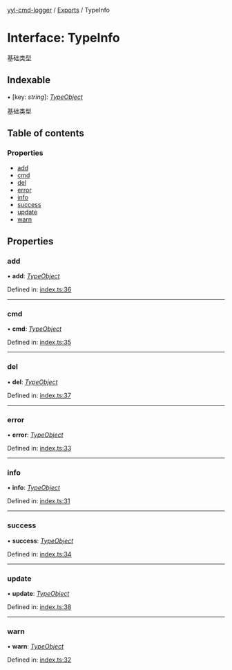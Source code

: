 [yyl-cmd-logger](../README.md) / [Exports](../modules.md) / TypeInfo

# Interface: TypeInfo

基础类型

## Indexable

▪ [key: *string*]: [*TypeObject*](typeobject.md)

基础类型

## Table of contents

### Properties

- [add](typeinfo.md#add)
- [cmd](typeinfo.md#cmd)
- [del](typeinfo.md#del)
- [error](typeinfo.md#error)
- [info](typeinfo.md#info)
- [success](typeinfo.md#success)
- [update](typeinfo.md#update)
- [warn](typeinfo.md#warn)

## Properties

### add

• **add**: [*TypeObject*](typeobject.md)

Defined in: [index.ts:36](https://github.com/jackness1208/yyl-cmd-logger/blob/30914cf/src/index.ts#L36)

___

### cmd

• **cmd**: [*TypeObject*](typeobject.md)

Defined in: [index.ts:35](https://github.com/jackness1208/yyl-cmd-logger/blob/30914cf/src/index.ts#L35)

___

### del

• **del**: [*TypeObject*](typeobject.md)

Defined in: [index.ts:37](https://github.com/jackness1208/yyl-cmd-logger/blob/30914cf/src/index.ts#L37)

___

### error

• **error**: [*TypeObject*](typeobject.md)

Defined in: [index.ts:33](https://github.com/jackness1208/yyl-cmd-logger/blob/30914cf/src/index.ts#L33)

___

### info

• **info**: [*TypeObject*](typeobject.md)

Defined in: [index.ts:31](https://github.com/jackness1208/yyl-cmd-logger/blob/30914cf/src/index.ts#L31)

___

### success

• **success**: [*TypeObject*](typeobject.md)

Defined in: [index.ts:34](https://github.com/jackness1208/yyl-cmd-logger/blob/30914cf/src/index.ts#L34)

___

### update

• **update**: [*TypeObject*](typeobject.md)

Defined in: [index.ts:38](https://github.com/jackness1208/yyl-cmd-logger/blob/30914cf/src/index.ts#L38)

___

### warn

• **warn**: [*TypeObject*](typeobject.md)

Defined in: [index.ts:32](https://github.com/jackness1208/yyl-cmd-logger/blob/30914cf/src/index.ts#L32)
